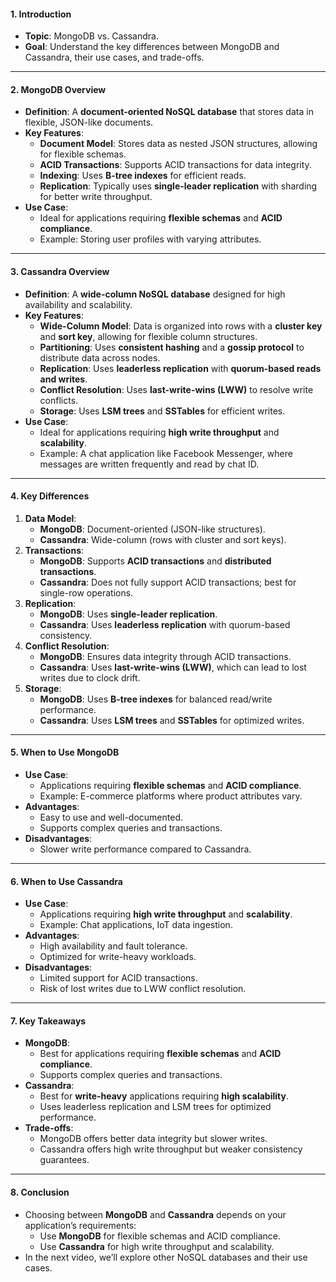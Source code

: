 
#### **1. Introduction**
- **Topic**: MongoDB vs. Cassandra.
- **Goal**: Understand the key differences between MongoDB and Cassandra, their use cases, and trade-offs.

---

#### **2. MongoDB Overview**
- **Definition**: A **document-oriented NoSQL database** that stores data in flexible, JSON-like documents.
- **Key Features**:
  - **Document Model**: Stores data as nested JSON structures, allowing for flexible schemas.
  - **ACID Transactions**: Supports ACID transactions for data integrity.
  - **Indexing**: Uses **B-tree indexes** for efficient reads.
  - **Replication**: Typically uses **single-leader replication** with sharding for better write throughput.
- **Use Case**:
  - Ideal for applications requiring **flexible schemas** and **ACID compliance**.
  - Example: Storing user profiles with varying attributes.

---

#### **3. Cassandra Overview**
- **Definition**: A **wide-column NoSQL database** designed for high availability and scalability.
- **Key Features**:
  - **Wide-Column Model**: Data is organized into rows with a **cluster key** and **sort key**, allowing for flexible column structures.
  - **Partitioning**: Uses **consistent hashing** and a **gossip protocol** to distribute data across nodes.
  - **Replication**: Uses **leaderless replication** with **quorum-based reads and writes**.
  - **Conflict Resolution**: Uses **last-write-wins (LWW)** to resolve write conflicts.
  - **Storage**: Uses **LSM trees** and **SSTables** for efficient writes.
- **Use Case**:
  - Ideal for applications requiring **high write throughput** and **scalability**.
  - Example: A chat application like Facebook Messenger, where messages are written frequently and read by chat ID.

---

#### **4. Key Differences**
1. **Data Model**:
   - **MongoDB**: Document-oriented (JSON-like structures).
   - **Cassandra**: Wide-column (rows with cluster and sort keys).
2. **Transactions**:
   - **MongoDB**: Supports **ACID transactions** and **distributed transactions**.
   - **Cassandra**: Does not fully support ACID transactions; best for single-row operations.
3. **Replication**:
   - **MongoDB**: Uses **single-leader replication**.
   - **Cassandra**: Uses **leaderless replication** with quorum-based consistency.
4. **Conflict Resolution**:
   - **MongoDB**: Ensures data integrity through ACID transactions.
   - **Cassandra**: Uses **last-write-wins (LWW)**, which can lead to lost writes due to clock drift.
5. **Storage**:
   - **MongoDB**: Uses **B-tree indexes** for balanced read/write performance.
   - **Cassandra**: Uses **LSM trees** and **SSTables** for optimized writes.

---

#### **5. When to Use MongoDB**
- **Use Case**:
  - Applications requiring **flexible schemas** and **ACID compliance**.
  - Example: E-commerce platforms where product attributes vary.
- **Advantages**:
  - Easy to use and well-documented.
  - Supports complex queries and transactions.
- **Disadvantages**:
  - Slower write performance compared to Cassandra.

---

#### **6. When to Use Cassandra**
- **Use Case**:
  - Applications requiring **high write throughput** and **scalability**.
  - Example: Chat applications, IoT data ingestion.
- **Advantages**:
  - High availability and fault tolerance.
  - Optimized for write-heavy workloads.
- **Disadvantages**:
  - Limited support for ACID transactions.
  - Risk of lost writes due to LWW conflict resolution.

---

#### **7. Key Takeaways**
- **MongoDB**:
  - Best for applications requiring **flexible schemas** and **ACID compliance**.
  - Supports complex queries and transactions.
- **Cassandra**:
  - Best for **write-heavy** applications requiring **high scalability**.
  - Uses leaderless replication and LSM trees for optimized performance.
- **Trade-offs**:
  - MongoDB offers better data integrity but slower writes.
  - Cassandra offers high write throughput but weaker consistency guarantees.

---

#### **8. Conclusion**
- Choosing between **MongoDB** and **Cassandra** depends on your application’s requirements:
  - Use **MongoDB** for flexible schemas and ACID compliance.
  - Use **Cassandra** for high write throughput and scalability.
- In the next video, we’ll explore other NoSQL databases and their use cases.

